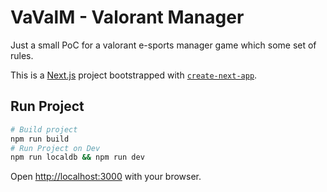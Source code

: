 # VaValM - Valorant Manager
Just a small PoC for a valorant e-sports manager game which some set of rules.

This is a [Next.js](https://nextjs.org/) project bootstrapped with [`create-next-app`](https://github.com/vercel/next.js/tree/canary/packages/create-next-app).

## Run Project
```bash
# Build project
npm run build
# Run Project on Dev
npm run localdb && npm run dev
```

Open [http://localhost:3000](http://localhost:3000) with your browser.
